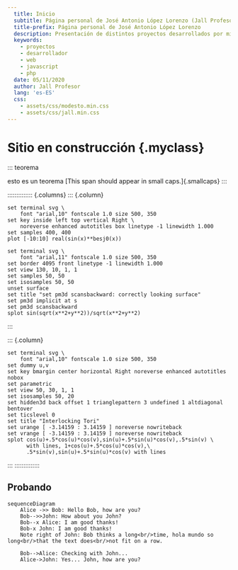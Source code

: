 ```yaml
---
  title: Inicio
  subtitle: Página personal de José Antonio López Lorenzo (Jall Profesor)
  title-prefix: Página personal de José Antonio López Lorenzo
  description: Presentación de distintos proyectos desarrollados por mi
  keywords:
    - proyectos
    - desarrollador
    - web
    - javascript
    - php
  date: 05/11/2020
  author: Jall Profesor
  lang: 'es-ES'
  css:
    - assets/css/modesto.min.css
    - assets/css/jall.min.css
---
```


# Sitio en construcción {.myclass}

::: teorema

esto es un teorema [This span should appear in small caps.]{.smallcaps}
:::

:::::::::::::: {.columns}
::: {.column}
~~~{.gnuplot im_fmt="svg" im_out="img" im_dir="assets/images/pd"}
set terminal svg \
    font "arial,10" fontscale 1.0 size 500, 350
set key inside left top vertical Right \
    noreverse enhanced autotitles box linetype -1 linewidth 1.000
set samples 400, 400
plot [-10:10] real(sin(x)**besj0(x))
~~~

~~~{.gnuplot im_fmt="svg"  im_out="img" im_dir="assets/images/pd"}
set terminal svg \
    font "arial,11" fontscale 1.0 size 500, 350
set border 4095 front linetype -1 linewidth 1.000
set view 130, 10, 1, 1
set samples 50, 50
set isosamples 50, 50
unset surface
set title "set pm3d scansbackward: correctly looking surface"
set pm3d implicit at s
set pm3d scansbackward
splot sin(sqrt(x**2+y**2))/sqrt(x**2+y**2)

~~~
:::

::: {.column}
~~~{.gnuplot im_fmt="svg" im_out="img" im_dir="assets/images/pd"}
set terminal svg \
    font "arial,10" fontscale 1.0 size 500, 350
set dummy u,v
set key bmargin center horizontal Right noreverse enhanced autotitles nobox
set parametric
set view 50, 30, 1, 1
set isosamples 50, 20
set hidden3d back offset 1 trianglepattern 3 undefined 1 altdiagonal bentover
set ticslevel 0
set title "Interlocking Tori"
set urange [ -3.14159 : 3.14159 ] noreverse nowriteback
set vrange [ -3.14159 : 3.14159 ] noreverse nowriteback
splot cos(u)+.5*cos(u)*cos(v),sin(u)+.5*sin(u)*cos(v),.5*sin(v) \
      with lines, 1+cos(u)+.5*cos(u)*cos(v),\
      .5*sin(v),sin(u)+.5*sin(u)*cos(v) with lines
~~~
:::
::::::::::::::

## Probando


~~~{.mermaid im_opt="-H 300" im_fmt="svg" im_out="img" im_dir="assets/images/pd"}
sequenceDiagram
    Alice ->> Bob: Hello Bob, how are you?
    Bob-->>John: How about you John?
    Bob--x Alice: I am good thanks!
    Bob-x John: I am good thanks!
    Note right of John: Bob thinks a long<br/>time, hola mundo so long<br/>that the text does<br/>not fit on a row.

    Bob-->Alice: Checking with John...
    Alice->John: Yes... John, how are you?
~~~





